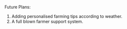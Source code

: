   Future Plans: 
1. Adding personalised farming tips according to weather.
2. A full blown farmer support system.
